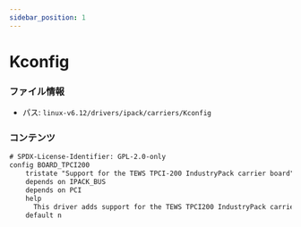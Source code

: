 ```yaml
---
sidebar_position: 1
---
```

# Kconfig

### ファイル情報

- パス: `linux-v6.12/drivers/ipack/carriers/Kconfig`

### コンテンツ

```txt
# SPDX-License-Identifier: GPL-2.0-only
config BOARD_TPCI200
	tristate "Support for the TEWS TPCI-200 IndustryPack carrier board"
	depends on IPACK_BUS
	depends on PCI
	help
	  This driver adds support for the TEWS TPCI200 IndustryPack carrier board.
	default n

```
